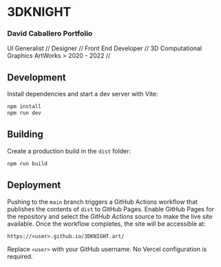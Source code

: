 # 3DKNIGHT

### David Caballero Portfolio
UI Generalist // Designer // Front End Developer // 3D Computational Graphics 
ArtWorks > 2020 - 2022 //

## Development

Install dependencies and start a dev server with Vite:

```bash
npm install
npm run dev
```

## Building

Create a production build in the `dist` folder:

```bash
npm run build
```

## Deployment

Pushing to the `main` branch triggers a GitHub Actions workflow that
publishes the contents of `dist` to GitHub Pages. Enable GitHub Pages for
the repository and select the *GitHub Actions* source to make the live
site available. Once the workflow completes, the site will be accessible at:

```
https://<user>.github.io/3DKNIGHT.art/
```

Replace `<user>` with your GitHub username. No Vercel configuration is
required.


